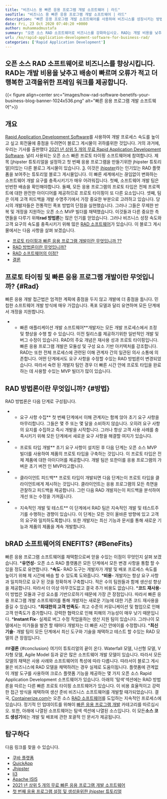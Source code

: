 ```yaml
---
title: "비즈니스 용 빠른 응용 프로그램 개발 소프트웨어 | 라드" 
seoTitle: "비즈니스 용 빠른 응용 프로그램 개발 소프트웨어 | 라드" 
description: "빠른 응용 프로그램 개발 소프트웨어를 사용하여 비즈니스를 성장시키는 방법을 알아보십시오. 이 기사는 오픈 소스 RAD 방법론에 대한 이해를 제공합니다." 
date: Fri, 23 Oct 2020 07:40:20 +0000
author: muhammadmustafa
summary: "오픈 소스 RAD 소프트웨어로 비즈니스를 강화하십시오. RAD는 개발 비용을 낮추고 배송이 빠르며 오류가 적고 더 행복한 고객을위한 프레임 워크를 제공합니다." 
url: /ko/rapid-application-development-software-for-business-rad/
categories: ['Rapid Application Development']
---
```


## 오픈 소스 RAD 소프트웨어로 비즈니스를 향상시킵니다. RAD는 개발 비용을 낮추고 배송이 빠르며 오류가 적고 더 행복한 고객을위한 프레임 워크를 제공합니다.

{{< figure align=center src="images/how-rad-software-benetifs-your-business-blog-banner-1024x536.png" alt="빠른 응용 프로그램 개발 소프트웨어">}}


## 개요
[Rapid Application Development Software][1]를 사용하여 개발 프로세스 속도를 높이고 싶고 회전율에 중점을 두려면이 블로그 게시물이 귀하를위한 것입니다. 거의 과거에, 우리는 기사를 출판했다 [2021 년 상위 5 개의 무료 Rapid Application Development Software][2]. 널리 사용되는 오픈 소스 빠른 프로토 타이핑 소프트웨어에 참여합니다. 제목 [jhipster 튜토리얼을 설정하고 첫 번째 응용 프로그램을 만들기위한 jhipster 튜토리얼]이있는 다른 블로그 게시물이 있습니다. [3]. 이것은 [jhipster][4]라는 인기있는 RAD 플랫폼을 보여주는 튜토리얼 블로그 게시물입니다.
이 빠른 세계에서는 끊임없이 변화하는 소프트웨어 개발 요구를 충족시키기가 매우 어려워집니다. 첫째, 소프트웨어 개발 팀은 빈번한 배송을 확인해야합니다. 둘째, 모든 응용 프로그램의 프로토 타입은 전체 프로젝트에 대한 완전한 아이디어를 제공하므로 프로토 타이핑이 또 다른 요소입니다. 셋째, 팀은 이제 고객 피드백을 개발 수명주기에서 가장 중요한 부분으로 고려하고 있습니다. 당시의 개발자들은 전통적인 폭포 방법의 단점을 실현했습니다. 그러나 그들은 무제한 반복 및 개정을 지원하는 오픈 소스 MVP 빌더를 채택했습니다.
이것들과 다른 중요한 측면들을 다루기 위해**rad 방법론**는 많은 인기를 얻었습니다. 그러나 비즈니스 성장 속도와 고객 요구의 속도를 충족시키기 위해 많은 [RAD 소프트웨어][1]가 있습니다.
이 블로그 게시물에서는 다음 사항을 살펴 보겠습니다.
  * [프로토 타이핑과 빠른 응용 프로그램 개발이란 무엇입니까 ??][5]
  * [RAD 방법론이란 무엇입니까?][6]
  * [RAD 소프트웨어의 이점?][7]
  * [결론][8]

## 프로토 타이핑 및 빠른 응용 프로그램 개발이란 무엇입니까?   {#Rad}
빠른 응용 개발 접근법은 엄격한 계획에 중점을 두지 않고 개발에 더 중점을 둡니다. 민첩한 소프트웨어 개발 방식에 매우 가깝습니다. 폭포 모델과 달리 유연하며 모든 단계에서 개정을 지원합니다.
* * 빠른 애플리케이션 개발 소프트웨어**개발자는 모든 개발 프로세스에서 조정 및 향상을 수행 할 수 있습니다. 이전 릴리스를 제공하기위한 일반적인 개발 및 버그 수정이 있습니다.
RAD의 주요 개념은 재사용 성과 프로토 타이핑입니다. 빠른 응용 프로그램 개발은 모듈성 및 구성 요소 기반 아키텍처를 강조합니다. RAD는 또한 전체 프로세스에 관련된 이해 관계자 간의 일관된 의사 소통에 의존합니다. 어떤 단계에서도 요구 사항을 수정할 수있는 RAD 방법론이 변경되었습니다. 따라서 숙련 된 개발자 팀인 경우 더 빠른 시간 안에 프로토 타입을 완료하는 데 사용할 수있는 MVP 빌더가 많이 있습니다.

## RAD 방법론이란 무엇입니까?   {#방법}
RAD 방법론은 다음 단계로 구성됩니다.
* * 요구 사항 수집**
첫 번째 단계에서 이해 관계자는 함께 앉아 초기 요구 사항을 마무리합니다. 그들은 몇 주 또는 몇 달을 소비하지 않습니다. 오히려 요구 사항의 요지를 수집하고 즉시 개발을 시작합니다. 그러나 항상 고객 사용 사례를 충족시키기 위해 모든 단계에서 새로운 요구 사항을 해결할 여지가 있습니다.
* * 프로토 타입 개발**
초기 요구 사항이 설치된 후 다음 단계는 오픈 소스 MVP 빌더를 사용하여 제품의 프로토 타입을 구축하는 것입니다. 이 프로토 타입은 전체 제품에 대한 아이디어를 제공합니다. 개발 팀은 또한이를 응용 프로그램의 가벼운 초기 버전 인 MVP라고합니다.
* * 클라이언트 피드백**
프로토 타입이 개발되면 다음 단계는이 프로토 타입을 클라이언트에게 제시하는 것입니다. 클라이언트는 응용 프로그램의 모든 측면을 관찰하고 피드백을 제공합니다. 그런 다음 RAD 개발자는이 피드백을 분석하여 개선 또는 수정을 가져옵니다.
* * 지속적인 개발 및 테스트**
이 단계에서 RAD 팀은 지속적인 개발 및 테스트주기를 수행하는 경향이 있습니다. 이 단계는 모든 것이 올바른 방향에 있고 고객의 요구와 일치하도록합니다. 또한 개발자는 최신 기능과 문서를 통해 새로운 기능과 제품의 제품을 계속 개발합니다.

## b**RAD 소프트웨어의 ENEFITS?** {#BeneFits}
빠른 응용 프로그램 소프트웨어를 채택함으로써 얻을 수있는 이점이 무엇인지 살펴 보겠습니다.
***유연성**- 오픈 소스 RAD 플랫폼은 모든 단계에서 모든 변경 사항을 통합 할 수있을 정도로 유연합니다.
***속도**- RAD 도구는 개발자가 개발 및 배포 프로세스 속도를 높이기 위해 제 시간에 배송 할 수 있도록 도와줍니다.
***비용**- 개발자는 항상 요구 사항과 일치하므로 요구 된 것을 정확하게 구축합니다. 적은 수의 팀원들과 함께 생산성 향상을 제공합니다. 따라서 더 이상 아무것도없고 결국 추가 비용도 없습니다.
***코드 재사용**-이 방법은 모듈과 구성 요소를 기반으로하기 때문에 가장 큰 장점입니다. 따라서 빠른 응용 프로그램 개발 소프트웨어를 통해 개발자는 새로운 기능에 대한 기존 코드 재사용을 즐길 수 있습니다.
***최대한의 고객 만족도**- 최고 수준의 커뮤니케이션 및 협업으로 인해 고객 만족도가 증가합니다. 강력한 협력으로 인해 피해의 가능성이 매우 낮기 때문입니다.
***Instant Fix**- 실제로 버그 수정 작업을하는 생산 지원 팀이 있습니다. 그러나이 모델에서는 미가들을 발견 할 때마다 개발자는 더 빠른 시간 안에이를 수정합니다.
***최신 기술**- 개발 팀이 모든 단계에서 최신 도구와 기술을 채택하고 테스트 할 수있는 RAD 모델의 큰 장점입니다.

##**결론** {#conclusion}
여기이 튜토리얼의 끝이 온다. Waterfall 모델, 나선형 모델, V 자형 모델, Agile Model 등과 같은 많은 소프트웨어 개발 모델이 있습니다. 따라서 모든 모델의 채택은 사용 사례와 소프트웨어의 특성에 따라 다릅니다. 따라서이 블로그 게시물은 비즈니스에 RAD 모델을 채택하려는 경우 실제로 도움이됩니다. 플랫폼에 관계없이 개발 도구를 사용하여 크로스 플랫폼 기능을 제공하는 몇 가지 오픈 소스 Rapid Application Development 소프트웨어가 있습니다. 아래의 '탐색'섹션에는 RAD 방법론을 따르는 다른 빠른 프로토 타이핑 소프트웨어가 있습니다. 이 비용 효율적이고 강력한 접근 방식을 채택하여 생산 준비 비즈니스 소프트웨어를 개발할 때가되었습니다.
결국, [Containerize.com][9]는 오픈 소스 [RAD 소프트웨어][1]를 도입하는 지속적인 프로세스에 있습니다. 정기적 인 업데이트를 위해이 [빠른 응용 프로그램 개발][1] 카테고리를 따르십시오. 또한, 아래에 나열된 소프트웨어는 탐색 섹션에 나열된 소스입니다. 이 모든**소스 코드 생성기**에는 개발 및 배포에 관한 포괄적 인 문서가 제공됩니다.

## 탐구하다
다음 링크를 찾을 수 있습니다.
  * [쿠바 플랫폼][10]
  * [QuickApp][11]
  * [Jhipster][4]
  * [li3][12]
  * [Apache ISIS][13]
  * [2021 년 상위 5 개의 무료 빠른 응용 프로그램 개발 소프트웨어][2]
  * [첫 번째 응용 프로그램 설정 및 생성을위한 jhipster 튜토리얼][3]

  
[1]: https://products.containerize.com/rad
[2]: https://blog.containerize.com/rapid-application-development/top-5-free-rapid-application-development-software-in-2021/
[3]: https://blog.containerize.com/2020/10/28/jhipster-tutorial-to-setup-and-create-the-first-application/
[4]: https://products.containerize.com/rad/jhipster
[5]: #rad
[6]: #method
[7]: #benefits
[8]: #conclusion
[9]: https://www.containerize.com/
[10]: https://products.containerize.com/rad/cuba
[11]: https://products.containerize.com/rad/quickapp
[12]: https://products.containerize.com/rad/li3
[13]: https://products.containerize.com/rad/apache-isis
